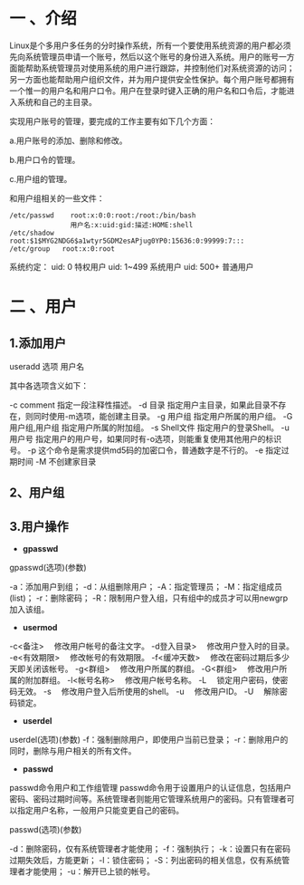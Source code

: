 # 一 、介绍
Linux是个多用户多任务的分时操作系统，所有一个要使用系统资源的用户都必须先向系统管理员申请一个账号，然后以这个账号的身份进入系统。用户的账号一方面能帮助系统管理员对使用系统的用户进行跟踪，并控制他们对系统资源的访问；另一方面也能帮助用户组织文件，并为用户提供安全性保护。每个用户账号都拥有一个惟一的用户名和用户口令。用户在登录时键入正确的用户名和口令后，才能进入系统和自己的主目录。

实现用户账号的管理，要完成的工作主要有如下几个方面：

a.用户账号的添加、删除和修改。

b.用户口令的管理。

c.用户组的管理。

和用户组相关的一些文件：



```
/etc/passwd    root:x:0:0:root:/root:/bin/bash
               用户名:x:uid:gid:描述:HOME:shell
/etc/shadow    root:$1$MYG2NDG6$a1wtyr5GDM2esAPjug0YP0:15636:0:99999:7:::
/etc/group	 root:x:0:root
```

系统约定：
uid: 0     特权用户
uid: 1~499 系统用户
uid: 500+  普通用户

# 二 、用户

## 1.添加用户

useradd 选项 用户名


其中各选项含义如下：

-c comment 指定一段注释性描述。
-d 目录 指定用户主目录，如果此目录不存在，则同时使用-m选项，能创建主目录。
-g 用户组 指定用户所属的用户组。
-G 用户组,用户组 指定用户所属的附加组。
-s Shell文件 指定用户的登录Shell。
-u 用户号 指定用户的用户号，如果同时有-o选项，则能重复使用其他用户的标识号。
-p 这个命令是需求提供md5码的加密口令，普通数字是不行的。
-e 指定过期时间
-M 不创建家目录

## 2、用户组


## 3.用户操作

* **gpasswd**

gpasswd(选项)(参数)

-a：添加用户到组； 
-d：从组删除用户；
-A：指定管理员；
-M：指定组成员(list)；
-r：删除密码；
-R：限制用户登入组，只有组中的成员才可以用newgrp加入该组。

* **usermod**

-c<备注> 　修改用户帐号的备注文字。 
-d登入目录> 　修改用户登入时的目录。 
-e<有效期限> 　修改帐号的有效期限。 
-f<缓冲天数> 　修改在密码过期后多少天即关闭该帐号。 
-g<群组> 　修改用户所属的群组。 
-G<群组> 　修改用户所属的附加群组。 
-l<帐号名称> 　修改用户帐号名称。 
-L 　锁定用户密码，使密码无效。 
-s<shell> 　修改用户登入后所使用的shell。 
-u<uid> 　修改用户ID。 
-U 　解除密码锁定。

* **userdel**

userdel(选项)(参数)
-f：强制删除用户，即使用户当前已登录； 
-r：删除用户的同时，删除与用户相关的所有文件。


* **passwd**

passwd命令用户和工作组管理 passwd命令用于设置用户的认证信息，包括用户密码、密码过期时间等。系统管理者则能用它管理系统用户的密码。只有管理者可以指定用户名称，一般用户只能变更自己的密码。

passwd(选项)(参数)

-d：删除密码，仅有系统管理者才能使用；
-f：强制执行；
-k：设置只有在密码过期失效后，方能更新；
-l：锁住密码；
-S：列出密码的相关信息，仅有系统管理者才能使用；
-u：解开已上锁的帐号。


